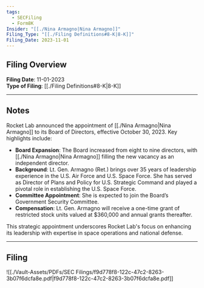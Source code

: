 ```yaml
---
tags:
  - SECFiling
  - Form8K
Insider: "[[./Nina Armagno|Nina Armagno]]"
Filing_Type: "[[./Filing Definitions#8-K|8-K]]"
Filing_Date: 2023-11-01
---
```

## Filing Overview

**Filing Date**: 11-01-2023  
**Type of Filing**: [[./Filing Definitions#8-K|8-K]]  

---
## Notes

Rocket Lab announced the appointment of [[./Nina Armagno|Nina Armagno]] to its Board of Directors, effective October 30, 2023. Key highlights include:

- **Board Expansion**: The Board increased from eight to nine directors, with [[./Nina Armagno|Nina Armagno]] filling the new vacancy as an independent director.
- **Background**: Lt. Gen. Armagno (Ret.) brings over 35 years of leadership experience in the U.S. Air Force and U.S. Space Force. She has served as Director of Plans and Policy for U.S. Strategic Command and played a pivotal role in establishing the U.S. Space Force.
- **Committee Appointment**: She is expected to join the Board’s Government Security Committee.
- **Compensation**: Lt. Gen. Armagno will receive a one-time grant of restricted stock units valued at $360,000 and annual grants thereafter.

This strategic appointment underscores Rocket Lab's focus on enhancing its leadership with expertise in space operations and national defense.

---
## Filing

![[./Vault-Assets/PDFs/SEC Filings/f9d778f8-122c-47c2-8263-3b07f6dcfa8e.pdf|f9d778f8-122c-47c2-8263-3b07f6dcfa8e.pdf]]
